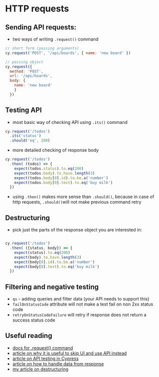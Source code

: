# HTTP requests

## Sending API requests:
- two ways of writing `.request()` command

```js
// short form (passing arguments)
cy.request('POST', '/api/boards', { name: 'new board' })

// passing object
cy.request({
  method: 'POST', 
  url: '/api/boards',
  body: { 
    name: 'new board' 
    }
  })
```

## Testing API
- most basic way of checking API using `.its()` command
```js
cy.request('/todos')
  .its('status')
  .should('eq', 200)
```

- more detailed checking of response body
```js
cy.request('/todos')
  .then( (todos) => {
    expect(todos.status).to.eq(200)
    expect(todos.body).to.have.length(3)
    expect(todos.body[0].id).to.be.a('number')
    expect(todos.body[0].text).to.eq('buy milk')
  })
```
- using `.then()` makes more sense than `.should()`, because in case of http requests, `.should()`will not make previous command retry

## Destructuring
- pick just the parts of the response object you are interested in:
```js

cy.request('/todos')
  .then( ({status, body}) => {
    expect(status).to.eq(200)
    expect(body).to.have.length(3)
    expect(body[0].id).to.be.a('number')
    expect(body[0].text).to.eq('buy milk')
  })
```

## Filtering and negative testing
- `qs` - adding queries and filter data (your API needs to support this)
- `failOnStatusCode` attribute will not make a test fail on non 2xx status code
- `retryOnStatusCodeFailure` will retry if response does not return a success status code

## Useful reading
* [docs for .request() command](https://docs.cypress.io/api/commands/request.html#Syntax)
* [article on why it is useful to skip UI and use API instead](https://code.kiwi.com/skip-the-ui-using-api-calls-d358b9b61b91)
* [article on API testing in Cypress](https://filiphric.com/cypress-basics-api-testing)
* [article on how to handle data from response](https://filiphric.com/working-with-api-response-data-in-cypress)
* [my article on destructuring](https://filiphric.com/using-destructuring-in-cypress) 
